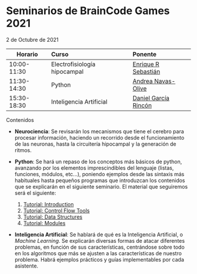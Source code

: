 # Seminarios de BrainCode Games 2021
2 de Octubre de 2021

| Horario       | Curso                        | Ponente  |
| ------------- |:-----------------------------|:---------|
| 10:00-11:30   | Electrofisiología hipocampal | <a href="https://twitter.com/enrrodseb" target="_blank">Enrique R Sebastián</a> |
| 11:30-14:30   | Python                       | <a href="https://twitter.com/acnavasolive" target="_blank">Andrea Navas-Olive</a> |
| 15:30-18:30   | Inteligencia Artificial      | <a href="https://es.linkedin.com/in/darcia-dev" target="_blank">Daniel García Rincón</a> |

Contenidos
* **Neurociencia**: Se revisarán los mecanismos que tiene el cerebro para procesar
información, haciendo un recorrido desde el funcionamiento de las neuronas, hasta
la circuitería hipocampal y la generación de ritmos.

* **Python**: Se hará un repaso de los conceptos más básicos de python, avanzando por
los elementos imprescindibles del lenguaje (listas, funciones, módulos, etc...),
poniendo ejemplos desde las sintaxis más habituales hasta pequeños programas
que introduzcan los contenidos que se explicarán en el siguiente seminario. 
El material que seguiremos será el siguiente:
  1. <a href="https://colab.research.google.com/github/TheBrainCodeGames/2021_seminars/blob/main/Python/01_Introduction.ipynb" target="_blank">Tutorial: Introduction</a>
  1. <a href="https://colab.research.google.com/github/TheBrainCodeGames/2021_seminars/blob/main/Python/02_ControlFlowTools.ipynb" target="_blank">Tutorial: Control Flow Tools</a>
  1. <a href="https://colab.research.google.com/github/TheBrainCodeGames/2021_seminars/blob/main/Python/03_DataStructures.ipynb" target="_blank">Tutorial: Data Structures</a>
  1. <a href="https://colab.research.google.com/github/TheBrainCodeGames/2021_seminars/blob/main/Python/04_Modules.ipynb" target="_blank">Tutorial: Modules</a>

* **Inteligencia Artificial**: Se hablará de qué es la Inteligencia Artificial, o _Machine Learning_. 
Se explicarán diversas formas de atacar diferentes problemas, en función
de sus características, centrándose sobre todo en los algoritmos que más se ajusten
a las características de nuestro problema. Habrá ejemplos prácticos y guías
implementables por cada asistente.
